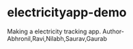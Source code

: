 # electricityapp-demo
Making a electricity tracking app.
Author- Abhronil,Ravi,Nilabh,Saurav,Gaurab
